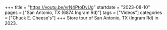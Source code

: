 +++
title = "https://youtu.be/vrN4PtoDvUg"
startdate = "2023-08-10"
pages = ["San Antonio, TX (6874 Ingram Rd)"]
tags = ["Videos"]
categories = ["Chuck E. Cheese's"]
+++
Store tour of San Antonio, TX (Ingram Rd) in 2023. 
